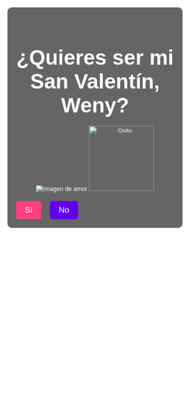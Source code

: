 <!DOCTYPE html>
<html lang="es">
<head>
    <meta charset="UTF-8">
    <meta name="viewport" content="width=device-width, initial-scale=1.0">
    <title>San Valentín</title>
    <style>
        * {
            margin: 0;
            padding: 0;
            box-sizing: border-box;
        }
        body {
            font-family: Arial, sans-serif;
            display: flex;
            align-items: center;
            justify-content: center;
            flex-direction: column;
            height: 100vh;
            background: url('https://source.unsplash.com/1600x900/?hearts,flowers,love') no-repeat center center/cover;
            text-align: center;
            color: white;
        }
        .content {
            background: rgba(0, 0, 0, 0.6);
            padding: 20px;
            border-radius: 10px;
        }
        h1 {
            font-size: 3rem;
            margin-bottom: 20px;
        }
        .buttons {
            display: flex;
            gap: 20px;
            margin-top: 20px;
        }
        button {
            font-size: 1.2rem;
            padding: 10px 20px;
            border: none;
            border-radius: 5px;
            cursor: pointer;
        }
        .yes {
            background: #ff4081;
            color: white;
            transition: all 0.3s ease;
        }
        .no {
            background: #6200ea;
            color: white;
        }
        .bear {
            width: 150px;
            height: auto;
            animation: blink 1s infinite alternate;
        }
        @keyframes blink {
            0% { transform: scale(1); }
            100% { transform: scale(1.1); }
        }
    </style>
</head>
<body>
    <audio autoplay loop>
        <source src="https://www.mboxdrive.com/Camila-TodoCambio.mp3" type="audio/mp3">
    </audio>
    <div class="content">
        <h1 id="question">¿Quieres ser mi San Valentín, Weny?</h1>
        <img id="loveImage" src="https://source.unsplash.com/400x300/?love,romance" alt="Imagen de amor">
        <img src="https://www.animatedimages.org/data/media/710/animated-teddy-bear-image-0112.gif" alt="Osito" class="bear">
        <div class="buttons">
            <button class="yes" id="yesButton" onclick="acceptLove()">Sí</button>
            <button class="no" onclick="rejectLove()">No</button>
        </div>
    </div>

    <script>
        const messages = [
            "¿Seguro que no? 🥺", "Piénsalo bien, mi amor 💖", "Sin ti, mi mundo no es lo mismo 😢", "Eres mi todo 💕", "Dame una oportunidad 💓"
        ];
        let index = 0;
        let yesButton = document.getElementById("yesButton");

        function rejectLove() {
            document.getElementById("question").textContent = messages[index];
            document.getElementById("loveImage").src = `https://source.unsplash.com/400x300/?love,romance,${index}`;
            index = (index + 1) % messages.length;
            yesButton.style.fontSize = (parseFloat(getComputedStyle(yesButton).fontSize) + 5) + "px";
            yesButton.style.padding = (parseFloat(getComputedStyle(yesButton).padding) + 5) + "px";
        }

        function acceptLove() {
            alert("¡Sabía que dirías que sí! 💖😍");
        }
    </script>
</body>
</html>

